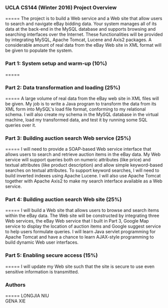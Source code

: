 ### UCLA CS144 (Winter 2016) Project Overview
=====
The project is to build a Web service and a Web site that allow users to search and navigate eBay bidding data. Your system manages all of its data at the back-end in the MySQL database and supports browsing and searching interfaces over the Internet. These functionalities will be provided by integrating MySQL, Apache Tomcat, Lucene and Axis2 packages. A considerable amount of real data from the eBay Web site in XML format will be given to populate the system.

### Part 1: System setup and warm-up (10%)
=====
### Part 2: Data transformation and loading (25%)
=====
A large volume of real data from the eBay web site in XML files will be given. My job is to write a Java program to transform the data from its XML form into MySQL's load file format, conforming to my relational schema. I will also create my schema in the MySQL database in the virtual machine, load my transformed data, and test it by running some SQL queries over it.

### Part 3: Building auction search Web service (25%)
=====
I will need to provide a SOAP-based Web service interface that allows users to search and retrieve auction items in the eBay data. My Web service will support queries both on numeric attributes (like price) and textual attributes (like product description) and allow simple keyword-based searches on textual attributes. To support keyword searches, I will need to build inverted indexes using Apache Lucene. I will also use Apache Tomcat together with Apache Axis2 to make my search interface available as a Web service.

### Part 4: Building auction search Web site (25%)
=====
I will build a Web site that allows users to browse and search items within the eBay data. The Web site will be constructed by integrating three Web services, the eBay Web service that I built in Part 3, Google Map service to display the location of auction items and Google suggest service to help users formulate queries. I will learn Java servlet programming for Apache Tomcat and have a chance to learn AJAX-style programming to build dynamic Web user interfaces.

### Part 5: Enabling secure access (15%)
=====
I will update my Web site such that the site is secure to use even sensitive information is transmitted.

### Authors
=====
LONGJIA NIU <br/>
GENA XIE
